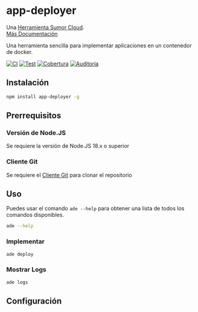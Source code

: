 # app-deployer

Una [Herramienta Sumor Cloud](https://sumor.cloud).  
[Más Documentación](https://sumor.cloud/app-deployer)

Una herramienta sencilla para implementar aplicaciones en un contenedor de docker.

[![CI](https://github.com/sumor-cloud/app-deployer/actions/workflows/ci.yml/badge.svg)](https://github.com/sumor-cloud/app-deployer/actions/workflows/ci.yml)
[![Test](https://github.com/sumor-cloud/app-deployer/actions/workflows/ut.yml/badge.svg)](https://github.com/sumor-cloud/app-deployer/actions/workflows/ut.yml)
[![Cobertura](https://github.com/sumor-cloud/app-deployer/actions/workflows/coverage.yml/badge.svg)](https://github.com/sumor-cloud/app-deployer/actions/workflows/coverage.yml)
[![Auditoría](https://github.com/sumor-cloud/app-deployer/actions/workflows/audit.yml/badge.svg)](https://github.com/sumor-cloud/app-deployer/actions/workflows/audit.yml)

## Instalación

```bash
npm install app-deployer -g
```

## Prerrequisitos

### Versión de Node.JS

Se requiere la versión de Node.JS 18.x o superior

### Cliente Git

Se requiere el [Cliente Git](https://git-scm.com/) para clonar el repositorio

## Uso

Puedes usar el comando `ade --help` para obtener una lista de todos los comandos disponibles.

```bash
ade --help
```

### Implementar

```bash
ade deploy
```

### Mostrar Logs

```bash
ade logs
```

## Configuración
